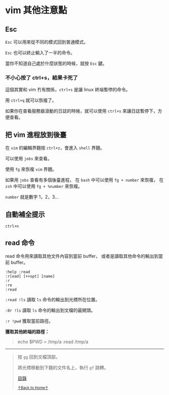 # vim 其他注意點

## Esc

`Esc` 可以用來從不同的模式回到普通模式。

`Esc` 也可以終止輸入了一半的命令。

當你不知道自己處於什麼狀態的時候，就按 `Esc` 鍵。

### 不小心按了 ctrl+s，結果卡死了

這個其實和 vim 冇有關係，`ctrl+s` 是讓 linux 終端暫停的命令。

用 `ctrl+q` 就可以恢複了。

如果你在查看服務器滾動的日誌的時候，就可以使用 `ctrl+s`
來讓日誌暫停下，方便查看。

## 把 vim 進程放到後臺

在 `vim` 的編輯界麵按 `ctrl+z`，會進入 `shell` 界麵。

可以使用 `jobs` 來查看。

使用 `fg` 來恢複 `vim` 界麵。

如果用 `jobs` 查看有多個後臺進程，
在 `bash` 中可以使用 `fg + number` 來恢複，
在 `zsh` 中可以使用 `fg + %number` 來恢複。

`number` 就是數字 1，2，3...

## 自動補全提示

```
ctrl+n
```

## read 命令

read 命令用來讀取其他文件內容到當前 buffer，
或者是讀取其他命令的輸出到當前 buffer。

```
:help :read
:r[ead] [++opt] [name]
:r
:re
:read
```

`:read !ls` 讀取 `ls` 命令的輸出到光標所在位置。

`:0r !ls` 讀取 `ls` 命令的輸出到文檔的最開頭。

`:r !pwd` 獲取當前路徑。

**獲取其他終端的路徑：**

> echo $PWD > /tmp/a
> :read /tmp/a

* * *

> 按 `gg` 回到文檔頂部。
>
> 將光標移動到下麵的文件名上，執行 `gf` 跳轉。
>
> [目錄](README.md)
>
> <a href='https://github.com/MDGSF/MyVim'><small>↑Back to Home↑</small></a>

